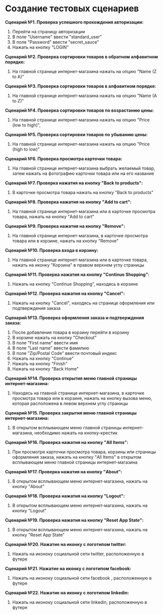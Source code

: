 # Создание тестовых сценариев 

**Сценарий №1. Проверка успешного прохождения авторизации:**
1. Перейти на страницу авторизации
2. В поле "Username" ввести "standard_user"
3. В поле "Password" ввести "secret_sauce"
4. Нажать на кнопку "LOGIN"  

**Сценарий №2. Проверка сортировки товаров в обратном алфавитном порядке:**  

1. На главной странице интернет-магазина нажать на опцию "Name (Z to A)"

**Сценарий №3. Проверка сортировки товаров в алфавитном порядке:** 

1. На главной странице интернет-магазина нажать на опцию "Name (A to Z)"

**Сценарий №4. Проверка сортировки товаров по возрастанию цены:**

1. На главной странице интернет-магазина нажать на опцию "Price (low to high)",

**Сценарий №5. Проверка сортировки товаров по убыванию цены:**

1. На главной странице интернет-магазина нажать на опцию "Price (high to low)"

**Сценарий №6. Проверка просмотра карточки товара:**

1. На главной странице интернет-магазина выбрать желаемый товар, затем нажать на фотографию карточки товара или на его название

**Сценарий №7. Проверка нажатия на кнопку "Back to products":** 

1. В карточке просмотра товара нажать на кнопку "Back to products"

**Сценарий №8. Проверка нажатия на кнопку "Add to cart":**

1. На главной странице интернет-магазина или в карточке просмотра товара, нажать на кнопку "Add to cart"

**Сценарий №9. Проверка нажатия на кнопку "Remove":**

1. На главной странице интернет-магазина, в карточке просмотра товара или в корзине, нажать на кнопку "Remove"

**Сценарий №10. Проверка входа в корзину:**

1. На главной странице интернет-магазина или в карточке товара, нажать на иконку "Корзина" в правом верхнем углу страницы 

**Сценарий №11. Проверка нажатия на кнопку "Continue Shopping":** 

1. Нажать на кнопку "Continue Shopping", находясь в корзине

**Сценарий №12. Проверка нажатия на кнопку "Cancel":**  

1. Нажать на кнопку "Cancel", находясь на странице оформления или подтверждения заказа

**Сценарий №13. Проверка оформления заказа и подтверждения заказа:**

1. После добавления товара в корзину перейти в корзину
2. В корзине нажать на кнопку "Checkout"
3. В поле "First name" ввести имя
4. В поле "Last name" ввести фамилию
5. В поле "Zip/Postal Code" ввести почтовый индекс
6. Нажать на кнопку "Continue"  
7. Нажать на кнопку "Finish"  
8. Нажать на кнопку "Back Home" 

**Сценарий №14. Проверка открытия меню главной страницы интернет-магазина:**

1. Находясь на главной странице интернет-магазина, в карточке просмотра товара или в корзине, нажать на кнопку вызова меню, которая расположена в левом верхнем углу страницы

**Сценарий №15. Проверка закрытия меню главной страницы интернет-магазина:**

1. В открытом всплывающем меню главной страницы интернет-магазина, необходимо нажать на кнопку-крестик 

**Сценарий №16. Проверка нажатия на кнопку "All Items":**

1. При просмотре карточки просмотра товара, корзины или страницы оформления заказа, нажать на кнопку "All Items" в открытом всплывающем меню главной страницы интернет-магазина

**Сценарий №17. Проверка нажатия на кнопку "About":**

1. В открытом всплывающем меню интернет-магазина, нажать на кнопку "About"

**Сценарий №18. Проверка нажатия на кнопку "Logout":**

1. В открытом всплывающем меню интернет-магазина, нажать на кнопку "Logout"

**Сценарий №19. Проверка нажатия на кнопку "Reset App State":**

1. В открытом всплывающем меню интернет-магазина, нажать на кнопку "Reset App State"

**Сценарий №20. Нажатие на иконку с логотипом twitter:** 

1. Нажать на иконоку социальной сети twitter, расположенную в футере

**Сценарий №21. Нажатие на иконку с логотипом facebook:**

1. Нажать на иконоку социальной сети facebook , расположенную в футере

**Сценарий №22. Нажатие на иконку с логотипом linkedin:**

1. Нажать на иконоку социальной сети linkedin, расположенную в футере
